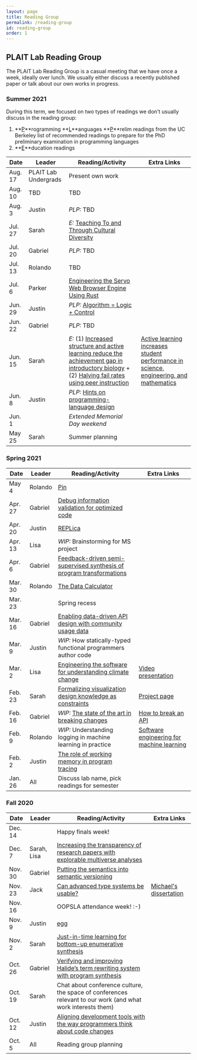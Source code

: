 ```yaml
---
layout: page
title: Reading Group
permalink: /reading-group
id: reading-group
order: 1
---
```


## PLAIT Lab Reading Group

The PLAIT Lab Reading Group is a casual meeting that we have once a week,
ideally over lunch. We usually either discuss a recently published paper or talk
about our own works in progress.

### Summer 2021

During this term, we focused on two types of readings we don't usually discuss
in the reading group:

1. **<u>P</u>**rogramming **<u>L</u>**anguages **<u>P</u>**relim
   readings from the UC Berkeley list of recommended readings to prepare for the
   PhD preliminary examination in programming languages
1. **<u>E</u>**ducation readings

Date | Leader | Reading/Activity | Extra Links
---|---|---|---
Aug. 17 | PLAIT Lab Undergrads | Present own work |
Aug. 10 | TBD | TBD |
Aug. 3 | Justin | *PLP:* TBD |
Jul. 27 | Sarah | *E:* [Teaching To and Through Cultural Diversity](https://www.tandfonline.com/doi/full/10.1111/curi.12002) |
Jul. 20 | Gabriel | *PLP:* TBD |
Jul. 13 | Rolando | TBD |
Jul. 6 | Parker | [Engineering the Servo Web Browser Engine Using Rust](https://ieeexplore.ieee.org/document/7883291) |
Jun. 29 | Justin | *PLP:* [Algorithm = Logic + Control](https://dl.acm.org/doi/10.1145/359131.359136) |
Jun. 22 | Gabriel | *PLP:* TBD |
Jun. 15 | Sarah | *E:* (1) [Increased structure and active learning reduce the achievement gap in introductory biology](https://science.sciencemag.org/content/332/6034/1213.full) + (2) [Halving fail rates using peer instruction](https://dl.acm.org/doi/abs/10.1145/2445196.2445250) | [Active learning increases student performance in science, engineering, and mathematics](https://www.pnas.org/node/162430.full)
Jun. 8 | Justin | *PLP:* [Hints on programming-language design](http://flint.cs.yale.edu/cs428/doc/HintsPL.pdf) |
Jun. 1 |  | *Extended Memorial Day weekend* |
May 25 | Sarah | Summer planning |

### Spring 2021

Date | Leader | Reading/Activity | Extra Links
---|---|---|---
May 4 | Rolando | [Pin](https://dl.acm.org/doi/10.1145/1065010.1065034) |
Apr. 27 | Gabriel | [Debug information validation for optimized code](https://dl.acm.org/doi/10.1145/3385412.3386020) |
Apr. 20 | Justin | [REPLica](https://dl.acm.org/doi/doi/10.1145/3372885.3373823) |
Apr. 13 | Lisa | *WIP:* Brainstorming for MS project |
Apr. 6 | Gabriel | [Feedback-driven semi-supervised synthesis of program transformations](https://dl.acm.org/doi/10.1145/3428287) |
Mar. 30 | Rolando | [The Data Calculator](https://dl.acm.org/doi/10.1145/3183713.3199671) |
Mar. 23 | | Spring recess |
Mar. 16 | Gabriel | [Enabling data-driven API design with community usage data](https://doi.org/10.1145/3313831.3376382) |
Mar. 9 | Justin | *WIP:* How statically-typed functional programmers author code |
Mar. 2 | Lisa | [Engineering the software for understanding climate change](https://ieeexplore.ieee.org/document/5337646) | [Video presentation](https://www.microsoft.com/en-us/research/video/engineering-the-software-for-understanding-climate-change/)
Feb. 23 | Sarah | [Formalizing visualization design knowledge as constraints](https://ieeexplore.ieee.org/document/8440847) | [Project page](https://uwdata.github.io/draco/)
Feb. 16 | Gabriel | *WIP:* [The state of the art in breaking changes](https://docs.google.com/presentation/d/1PaJzZOXh8z-9kIvRA0TRbaZqlxKevLaog5U-P9Rv7mc/edit?usp=sharing) | [How to break an API](https://dl.acm.org/doi/10.1145/2950290.2950325)
Feb. 9 | Rolando | *WIP:* Understanding logging in machine learning in practice | [Software engineering for machine learning](https://dl.acm.org/doi/10.1109/ICSE-SEIP.2019.00042)
Feb. 2 | Justin | [The role of working memory in program tracing](https://arxiv.org/abs/2101.06305) |
Jan. 26 | All | Discuss lab name, pick readings for semester |

### Fall 2020

Date | Leader | Reading/Activity | Extra Links
---|---|---|---
Dec. 14 | | Happy finals week! |
Dec. 7 | Sarah, Lisa | [Increasing the transparency of research papers with explorable multiverse analyses](https://dl.acm.org/doi/pdf/10.1145/3290605.3300295) |
Nov. 30 | Gabriel | [Putting the semantics into semantic versioning](https://dl.acm.org/doi/10.1145/3426428.3426922) |
Nov. 23 | Jack | [Can advanced type systems be usable?](https://dl.acm.org/doi/10.1145/3428200) | [Michael's dissertation](http://www.cs.umd.edu/~mcoblenz/Dissertation.pdf)
Nov. 16 | | OOPSLA attendance week! :-) |
Nov. 9 | Justin | [egg](https://dl.acm.org/doi/10.1145/3434304) |
Nov. 2 | Sarah | [Just-in-time learning for bottom-up enumerative synthesis](https://dl.acm.org/doi/10.1145/3428295) |
Oct. 26 | Gabriel | [Verifying and improving Halide’s term rewriting system with program synthesis](https://dl.acm.org/doi/10.1145/3428234) |
Oct. 19 | Sarah | Chat about conference culture, the space of conferences relevant to our work (and what work interests them) |
Oct. 12 | Justin | [Aligning development tools with the way programmers think about code changes](https://dl.acm.org/doi/10.1145/1240624.1240715) |
Oct. 5 | All | Reading group planning |
